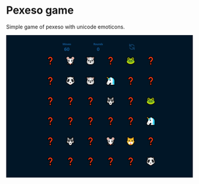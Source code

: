 # Pexeso game

Simple game of pexeso with unicode emoticons.

![Pexeso screenshot](pexeso-thumbnail.png)
